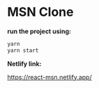 # MSN Clone

**run the project using:**
```bash
yarn 
yarn start
```

**Netlify link:**

https://react-msn.netlify.app/
 